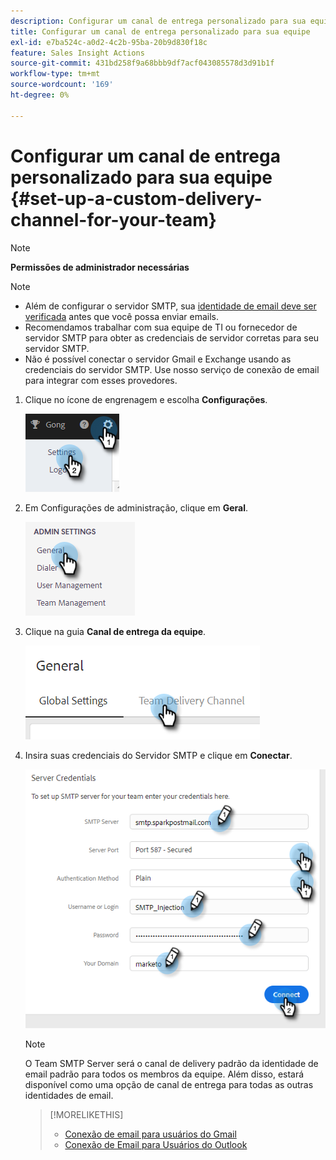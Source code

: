 ```yaml
---
description: Configurar um canal de entrega personalizado para sua equipe - Documentação do Marketo - Documentação do produto
title: Configurar um canal de entrega personalizado para sua equipe
exl-id: e7ba524c-a0d2-4c2b-95ba-20b9d830f18c
feature: Sales Insight Actions
source-git-commit: 431bd258f9a68bbb9df7acf043085578d3d91b1f
workflow-type: tm+mt
source-wordcount: '169'
ht-degree: 0%

---
```


# Configurar um canal de entrega personalizado para sua equipe {#set-up-a-custom-delivery-channel-for-your-team}

>[!NOTE]
>
>**Permissões de administrador necessárias**

>[!NOTE]
>
>* Além de configurar o servidor SMTP, sua [identidade de email deve ser verificada](/help/marketo/product-docs/marketo-sales-insight/actions/getting-started/email-settings/verify-your-email.md) antes que você possa enviar emails.
>* Recomendamos trabalhar com sua equipe de TI ou fornecedor de servidor SMTP para obter as credenciais de servidor corretas para seu servidor SMTP.
>* Não é possível conectar o servidor Gmail e Exchange usando as credenciais do servidor SMTP. Use nosso serviço de conexão de email para integrar com esses provedores.

1. Clique no ícone de engrenagem e escolha **Configurações**.

   ![](assets/set-up-a-custom-delivery-channel-for-your-team-1.png)

1. Em Configurações de administração, clique em **Geral**.

   ![](assets/set-up-a-custom-delivery-channel-for-your-team-2.png)

1. Clique na guia **Canal de entrega da equipe**.

   ![](assets/set-up-a-custom-delivery-channel-for-your-team-3.png)

1. Insira suas credenciais do Servidor SMTP e clique em **Conectar**.

   ![](assets/set-up-a-custom-delivery-channel-for-your-team-4.png)

   >[!NOTE]
   >
   >O Team SMTP Server será o canal de delivery padrão da identidade de email padrão para todos os membros da equipe. Além disso, estará disponível como uma opção de canal de entrega para todas as outras identidades de email.

   >[!MORELIKETHIS]
   >
   >* [Conexão de email para usuários do Gmail](/help/marketo/product-docs/marketo-sales-connect/email-plugins/gmail/email-connection-for-gmail-users.md)
   >* [Conexão de Email para Usuários do Outlook](/help/marketo/product-docs/marketo-sales-connect/email-plugins/msc-for-outlook/email-connection-for-outlook-users.md)
